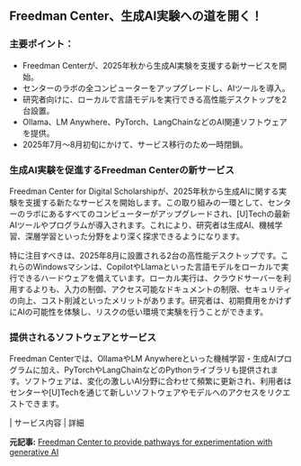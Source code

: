 ## Freedman Center、生成AI実験への道を開く！

### 主要ポイント：

* Freedman Centerが、2025年秋から生成AI実験を支援する新サービスを開始。
* センターのラボの全コンピューターをアップグレードし、AIツールを導入。
* 研究者向けに、ローカルで言語モデルを実行できる高性能デスクトップを2台設置。
* Ollama、LM Anywhere、PyTorch、LangChainなどのAI関連ソフトウェアを提供。
* 2025年7月～8月初旬にかけて、サービス移行のため一時閉鎖。

### 生成AI実験を促進するFreedman Centerの新サービス

Freedman Center for Digital Scholarshipが、2025年秋から生成AIに関する実験を支援する新たなサービスを開始します。この取り組みの一環として、センターのラボにあるすべてのコンピューターがアップグレードされ、[U]Techの最新AIツールやプログラムが導入されます。これにより、研究者は生成AI、機械学習、深層学習といった分野をより深く探求できるようになります。

特に注目すべきは、2025年8月に設置される2台の高性能デスクトップです。これらのWindowsマシンは、CopilotやLlamaといった言語モデルをローカルで実行できるハードウェアを備えています。ローカル実行は、クラウドサーバーを利用するよりも、入力の制御、アクセス可能なドキュメントの制限、セキュリティの向上、コスト削減といったメリットがあります。研究者は、初期費用をかけずにAIの可能性を体験し、リスクの低い環境で実験を行うことができます。

### 提供されるソフトウェアとサービス

Freedman Centerでは、OllamaやLM Anywhereといった機械学習・生成AIプログラムに加え、PyTorchやLangChainなどのPythonライブラリも提供されます。ソフトウェアは、変化の激しいAI分野に合わせて頻繁に更新され、利用者はセンターや[U]Techを通じて新しいソフトウェアやモデルへのアクセスをリクエストできます。

| サービス内容 | 詳細 

**元記事:** [Freedman Center to provide pathways for experimentation with generative AI](https://thedaily.case.edu/freedman-center-to-provide-pathways-for-experimentation-with-generative-ai/)
